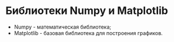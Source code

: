 # Библиотеки Numpy и Matplotlib

- Numpy - математическая библиотека;
- Matplotlib - базовая библиотека для построения графиков.

